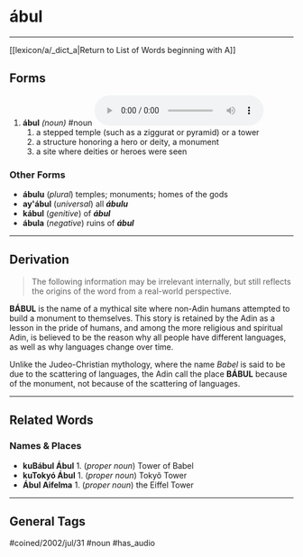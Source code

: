 # ábul
---
[[lexicon/a/_dict_a|Return to List of Words beginning with A]]

## Forms
1. **ábul** _(noun)_ #noun ![listen](../../audio/01-adob/mp3/ábul.mp3)
	1. a stepped temple (such as a ziggurat or pyramid) or a tower
	2. a structure honoring a hero or deity, a monument
	3. a site where deities or heroes were seen

### Other Forms

+ **ábulu** (_plural_) temples; monuments; homes of the gods
+ **ay'ábul** (_universal_) all **_ábulu_**
+ **kábul** (_genitive_) of **_ábul_**
+ **ábula** (_negative_) ruins of **_ábul_**

---
## Derivation

> The following information may be irrelevant internally, but still reflects the origins of the word from a real-world perspective.

**BÁBUL** is the name of a mythical site where non-Adin humans attempted to build a monument to themselves. This story is retained by the Adin as a lesson in the pride of humans, and among the more religious and spiritual Adin, is believed to be the reason why all people have different languages, as well as why languages change over time.

Unlike the Judeo-Christian mythology, where the name _Babel_ is said to be due to the scattering of languages, the Adin call the place **BÁBUL** because of the monument, not because of the scattering of languages.

---
## Related Words

### Names & Places

+ **kuBábul Ábul** 1. (_proper noun_) Tower of Babel
+ **kuTokyó Ábul** 1. (_proper noun_) Tokyô Tower
+ **Ábul Aifelma** 1. (_proper noun_) the Eiffel Tower

---
## General Tags

#coined/2002/jul/31 #noun #has_audio 